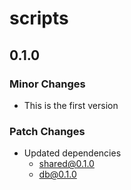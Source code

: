 # scripts

## 0.1.0

### Minor Changes

- This is the first version

### Patch Changes

- Updated dependencies
  - shared@0.1.0
  - db@0.1.0
